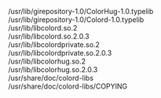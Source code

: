 /usr/lib/girepository-1.0/ColorHug-1.0.typelib  
/usr/lib/girepository-1.0/Colord-1.0.typelib  
/usr/lib/libcolord.so.2  
/usr/lib/libcolord.so.2.0.3  
/usr/lib/libcolordprivate.so.2  
/usr/lib/libcolordprivate.so.2.0.3  
/usr/lib/libcolorhug.so.2  
/usr/lib/libcolorhug.so.2.0.3  
/usr/share/doc/colord-libs  
/usr/share/doc/colord-libs/COPYING  

